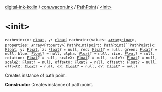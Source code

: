 [digital-ink-kotlin](../../index.md) / [com.wacom.ink](../index.md) / [PathPoint](index.md) / [&lt;init&gt;](./-init-.md)

# &lt;init&gt;

`PathPoint(x: `[`Float`](https://kotlinlang.org/api/latest/jvm/stdlib/kotlin/-float/index.html)`, y: `[`Float`](https://kotlinlang.org/api/latest/jvm/stdlib/kotlin/-float/index.html)`)`
`PathPoint(values: `[`Array`](https://kotlinlang.org/api/latest/jvm/stdlib/kotlin/-array/index.html)`<`[`Float`](https://kotlinlang.org/api/latest/jvm/stdlib/kotlin/-float/index.html)`>, properties: `[`Array`](https://kotlinlang.org/api/latest/jvm/stdlib/kotlin/-array/index.html)`<Property>)`
`PathPoint(point: `[`PathPoint`](index.md)`)``PathPoint(x: `[`Float`](https://kotlinlang.org/api/latest/jvm/stdlib/kotlin/-float/index.html)`, y: `[`Float`](https://kotlinlang.org/api/latest/jvm/stdlib/kotlin/-float/index.html)`, z: `[`Float`](https://kotlinlang.org/api/latest/jvm/stdlib/kotlin/-float/index.html)`? = null, red: `[`Float`](https://kotlinlang.org/api/latest/jvm/stdlib/kotlin/-float/index.html)`? = null, green: `[`Float`](https://kotlinlang.org/api/latest/jvm/stdlib/kotlin/-float/index.html)`? = null, blue: `[`Float`](https://kotlinlang.org/api/latest/jvm/stdlib/kotlin/-float/index.html)`? = null, alpha: `[`Float`](https://kotlinlang.org/api/latest/jvm/stdlib/kotlin/-float/index.html)`? = null, size: `[`Float`](https://kotlinlang.org/api/latest/jvm/stdlib/kotlin/-float/index.html)`? = null, rotation: `[`Float`](https://kotlinlang.org/api/latest/jvm/stdlib/kotlin/-float/index.html)`? = null, scaleX: `[`Float`](https://kotlinlang.org/api/latest/jvm/stdlib/kotlin/-float/index.html)`? = null, scaleY: `[`Float`](https://kotlinlang.org/api/latest/jvm/stdlib/kotlin/-float/index.html)`? = null, scaleZ: `[`Float`](https://kotlinlang.org/api/latest/jvm/stdlib/kotlin/-float/index.html)`? = null, offsetX: `[`Float`](https://kotlinlang.org/api/latest/jvm/stdlib/kotlin/-float/index.html)`? = null, offsetY: `[`Float`](https://kotlinlang.org/api/latest/jvm/stdlib/kotlin/-float/index.html)`? = null, offsetZ: `[`Float`](https://kotlinlang.org/api/latest/jvm/stdlib/kotlin/-float/index.html)`? = null, dX: `[`Float`](https://kotlinlang.org/api/latest/jvm/stdlib/kotlin/-float/index.html)`? = null, dY: `[`Float`](https://kotlinlang.org/api/latest/jvm/stdlib/kotlin/-float/index.html)`? = null)`

Creates instance of path point.

**Constructor**
Creates instance of path point.


